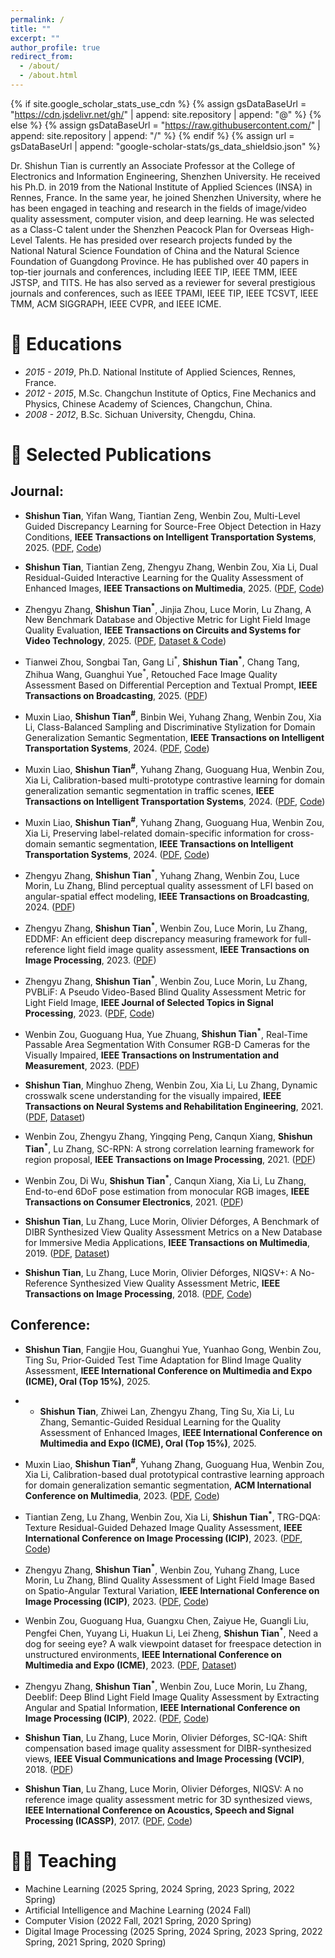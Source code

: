 ```yaml
---
permalink: /
title: ""
excerpt: ""
author_profile: true
redirect_from: 
  - /about/
  - /about.html
---
```


{% if site.google_scholar_stats_use_cdn %}
{% assign gsDataBaseUrl = "https://cdn.jsdelivr.net/gh/" | append: site.repository | append: "@" %}
{% else %}
{% assign gsDataBaseUrl = "https://raw.githubusercontent.com/" | append: site.repository | append: "/" %}
{% endif %}
{% assign url = gsDataBaseUrl | append: "google-scholar-stats/gs_data_shieldsio.json" %}

<span class='anchor' id='about-me'></span>

Dr. Shishun Tian is currently an Associate Professor at the College of Electronics and Information Engineering, Shenzhen University. He received his Ph.D. in 2019 from the National Institute of Applied Sciences (INSA) in Rennes, France. In the same year, he joined Shenzhen University, where he has been engaged in teaching and research in the fields of image/video quality assessment, computer vision, and deep learning. He was selected as a Class-C talent under the Shenzhen Peacock Plan for Overseas High-Level Talents. He has presided over research projects funded by the National Natural Science Foundation of China and the Natural Science Foundation of Guangdong Province. He has published over 40 papers in top-tier journals and conferences, including IEEE TIP, IEEE TMM, IEEE JSTSP, and TITS. He has also served as a reviewer for several prestigious journals and conferences, such as IEEE TPAMI, IEEE TIP, IEEE TCSVT, IEEE TMM, ACM SIGGRAPH, IEEE CVPR, and IEEE ICME.

# 📖 Educations
- *2015 - 2019*, Ph.D. National Institute of Applied Sciences, Rennes, France. 
- *2012 - 2015*, M.Sc. Changchun Institute of Optics, Fine Mechanics and Physics, Chinese Academy of Sciences, Changchun, China. 
- *2008 - 2012*, B.Sc. Sichuan University, Chengdu, China.


# 📝 Selected Publications 
## Journal:

- **Shishun Tian**, Yifan Wang, Tiantian Zeng, Wenbin Zou, Multi-Level Guided Discrepancy Learning for Source-Free Object Detection in Hazy Conditions, **IEEE Transactions on Intelligent Transportation Systems**, 2025. ([PDF](https://ieeexplore.ieee.org/abstract/document/10972168), [Code](https://github.com/ShishunTian/MGDL-TITS2025))

- **Shishun Tian**, Tiantian Zeng, Zhengyu Zhang, Wenbin Zou, Xia Li, Dual Residual-Guided Interactive Learning for the Quality Assessment of Enhanced Images, **IEEE Transactions on Multimedia**, 2025. ([PDF](https://ieeexplore.ieee.org/abstract/document/10857451), [Code](https://github.com/ShishunTian/DRGQA-TMM2025))

- Zhengyu Zhang, **Shishun Tian<sup>\*</sup>**, Jinjia Zhou, Luce Morin, Lu Zhang, A New Benchmark Database and Objective Metric for Light Field Image Quality Evaluation, **IEEE Transactions on Circuits and Systems for Video Technology**, 2025. ([PDF](https://ieeexplore.ieee.org/abstract/document/10735251), [Dataset & Code](https://github.com/ZhengyuZhang96/IETR-LFI))

- Tianwei Zhou, Songbai Tan, Gang Li<sup>\*</sup>, **Shishun Tian<sup>\*</sup>**, Chang Tang, Zhihua Wang, Guanghui Yue<sup>\*</sup>, Retouched Face Image Quality Assessment Based on Differential Perception and Textual Prompt, **IEEE Transactions on Broadcasting**, 2025. ([PDF](https://ieeexplore.ieee.org/abstract/document/10663283))
<!-- - Muxin Liao, **Shishun Tian<sup>\#</sup>**, Yuhang Zhang, Guoguang Hua, Wenbin Zou, Xia Li, Considering representation diversity and prediction consistency for domain generalization semantic segmentation, **Knowledge-Based Systems**, 2024. ([PDF](https://www.sciencedirect.com/science/article/abs/pii/S0950705124012838)) -->

- Muxin Liao, **Shishun Tian<sup>\#</sup>**, Binbin Wei, Yuhang Zhang, Wenbin Zou, Xia Li, Class-Balanced Sampling and Discriminative Stylization for Domain Generalization Semantic Segmentation, **IEEE Transactions on Intelligent Transportation Systems**, 2024. ([PDF](https://ieeexplore.ieee.org/abstract/document/10759330), [Code](https://github.com/seabearlmx/CSDS))

- Muxin Liao, **Shishun Tian<sup>\#</sup>**, Yuhang Zhang, Guoguang Hua, Wenbin Zou, Xia Li, Calibration-based multi-prototype contrastive learning for domain generalization semantic segmentation in traffic scenes, **IEEE Transactions on Intelligent Transportation Systems**, 2024. ([PDF](https://ieeexplore.ieee.org/abstract/document/10682463), [Code](https://github.com/seabearlmx/CMPCL))

- Muxin Liao, **Shishun Tian<sup>\#</sup>**, Yuhang Zhang, Guoguang Hua, Wenbin Zou, Xia Li, Preserving label-related domain-specific information for cross-domain semantic segmentation, **IEEE Transactions on Intelligent Transportation Systems**, 2024. ([PDF](https://ieeexplore.ieee.org/abstract/document/10507736), [Code](https://github.com/seabearlmx/FSL))
<!-- - Muxin Liao, **Shishun Tian<sup>\#</sup>**, Yuhang Zhang, Guoguang Hua, Wenbin Zou, Xia Li, PDA: Progressive domain adaptation for semantic segmentation, **Knowledge-Based Systems**, 2024. ([PDF](https://www.sciencedirect.com/science/article/abs/pii/S0950705123009292)) -->

- Zhengyu Zhang, **Shishun Tian<sup>\*</sup>**, Yuhang Zhang, Wenbin Zou, Luce Morin, Lu Zhang, Blind perceptual quality assessment of LFI based on angular-spatial effect modeling, **IEEE Transactions on Broadcasting**, 2024. ([PDF](https://ieeexplore.ieee.org/abstract/document/10242029))

- Zhengyu Zhang, **Shishun Tian<sup>\*</sup>**, Wenbin Zou, Luce Morin, Lu Zhang, EDDMF: An efficient deep discrepancy measuring framework for full-reference light field image quality assessment, **IEEE Transactions on Image Processing**, 2023. ([PDF](https://ieeexplore.ieee.org/abstract/document/10319396))

- Zhengyu Zhang, **Shishun Tian<sup>\*</sup>**, Wenbin Zou, Luce Morin, Lu Zhang, PVBLiF: A Pseudo Video-Based Blind Quality Assessment Metric for Light Field Image, **IEEE Journal of Selected Topics in Signal Processing**, 2023. ([PDF](https://ieeexplore.ieee.org/abstract/document/10130290), [Code](https://github.com/ZhengyuZhang96/PVBLiF))

- Wenbin Zou, Guoguang Hua, Yue Zhuang, **Shishun Tian<sup>\*</sup>**, Real-Time Passable Area Segmentation With Consumer RGB-D Cameras for the Visually Impaired, **IEEE Transactions on Instrumentation and Measurement**, 2023. ([PDF](https://ieeexplore.ieee.org/abstract/document/10114419))

- **Shishun Tian**, Minghuo Zheng, Wenbin Zou, Xia Li, Lu Zhang, Dynamic crosswalk scene understanding for the visually impaired, **IEEE Transactions on Neural Systems and Rehabilitation Engineering**, 2021. ([PDF](https://ieeexplore.ieee.org/abstract/document/9481094), [Dataset](https://www.sensingai.com.cn/TNSRE.html))

- Wenbin Zou, Zhengyu Zhang, Yingqing Peng, Canqun Xiang, **Shishun Tian<sup>\*</sup>**, Lu Zhang, SC-RPN: A strong correlation learning framework for region proposal, **IEEE Transactions on Image Processing**, 2021. ([PDF](https://ieeexplore.ieee.org/abstract/document/9395395))

- Wenbin Zou, Di Wu, **Shishun Tian<sup>\*</sup>**, Canqun Xiang, Xia Li, Lu Zhang, End-to-end 6DoF pose estimation from monocular RGB images, **IEEE Transactions on Consumer Electronics**, 2021. ([PDF](https://ieeexplore.ieee.org/abstract/document/9347540))

- **Shishun Tian**, Lu Zhang, Luce Morin, Olivier Déforges, A Benchmark of DIBR Synthesized View Quality Assessment Metrics on a New Database for Immersive Media Applications, **IEEE Transactions on Multimedia**, 2019. ([PDF](https://ieeexplore.ieee.org/abstract/document/8490718), [Dataset](https://vaader-data.insa-rennes.fr/data/stian/ieeetom/IETR_DIBR_Database.zip))

- **Shishun Tian**, Lu Zhang, Luce Morin, Olivier Déforges, NIQSV+: A No-Reference Synthesized View Quality Assessment Metric, **IEEE Transactions on Image Processing**, 2018. ([PDF](https://ieeexplore.ieee.org/abstract/document/8170274), [Code](https://vaader-data.insa-rennes.fr/data/stian/ieeetom/Code_NIQSV+.zip))



## Conference:
- **Shishun Tian**, Fangjie Hou, Guanghui Yue, Yuanhao Gong, Wenbin Zou, Ting Su, Prior-Guided Test Time Adaptation for Blind Image Quality Assessment, **IEEE International Conference on Multimedia and Expo (ICME), Oral (Top 15%)**, 2025.

- - **Shishun Tian**, Zhiwei Lan, Zhengyu Zhang, Ting Su, Xia Li, Lu Zhang, Semantic-Guided Residual Learning for the Quality Assessment of Enhanced Images, **IEEE International Conference on Multimedia and Expo (ICME), Oral (Top 15%)**, 2025.

- Muxin Liao, **Shishun Tian<sup>\#</sup>**, Yuhang Zhang, Guoguang Hua, Wenbin Zou, Xia Li, Calibration-based dual prototypical contrastive learning approach for domain generalization semantic segmentation, **ACM International Conference on Multimedia**, 2023. ([PDF](https://dl.acm.org/doi/abs/10.1145/3581783.3611792), [Code](https://github.com/seabearlmx/CDPCL))

- Tiantian Zeng, Lu Zhang, Wenbin Zou, Xia Li, **Shishun Tian<sup>\*</sup>**, TRG-DQA: Texture Residual-Guided Dehazed Image Quality Assessment, **IEEE International Conference on Image Processing (ICIP)**, 2023. ([PDF](https://ieeexplore.ieee.org/abstract/document/10222233/citations?tabFilter=papers#citations), [Code](https://github.com/ShishunTian/TRG-DQA-ICIP2023))

- Zhengyu Zhang, **Shishun Tian<sup>\*</sup>**, Wenbin Zou, Yuhang Zhang, Luce Morin, Lu Zhang, Blind Quality Assessment of Light Field Image Based on Spatio-Angular Textural Variation, **IEEE International Conference on Image Processing (ICIP)**, 2023. ([PDF](https://ieeexplore.ieee.org/abstract/document/10222216), [Code](https://github.com/ZhengyuZhang96/SATV-BLiF))

- Wenbin Zou, Guoguang Hua, Guangxu Chen, Zaiyue He, Guangli Liu, Pengfei Chen, Yuyang Li, Huakun Li, Lei Zheng, **Shishun Tian<sup>\*</sup>**, Need a dog for seeing eye? A walk viewpoint dataset for freespace detection in unstructured environments, **IEEE International Conference on Multimedia and Expo (ICME)**, 2023. ([PDF](https://ieeexplore.ieee.org/abstract/document/10219648), [Dataset](https://github.com/SensingAI/WVD-SZU))

- Zhengyu Zhang, **Shishun Tian<sup>\*</sup>**, Wenbin Zou, Luce Morin, Lu Zhang, Deeblif: Deep Blind Light Field Image Quality Assessment by Extracting Angular and Spatial Information, **IEEE International Conference on Image Processing (ICIP)**, 2022. ([PDF](https://ieeexplore.ieee.org/abstract/document/9897951), [Code](https://github.com/ZhengyuZhang96/DeeBLiF))

- **Shishun Tian**, Lu Zhang, Luce Morin, Olivier Déforges, SC-IQA: Shift compensation based image quality assessment for DIBR-synthesized views, **IEEE Visual Communications and Image Processing (VCIP)**, 2018. ([PDF](https://ieeexplore.ieee.org/abstract/document/8698654))

- **Shishun Tian**, Lu Zhang, Luce Morin, Olivier Déforges, NIQSV: A no reference image quality assessment metric for 3D synthesized views, **IEEE International Conference on Acoustics, Speech and Signal Processing (ICASSP)**, 2017. ([PDF](https://ieeexplore.ieee.org/abstract/document/7952356), [Code](https://vaader-data.insa-rennes.fr/data/stian/ieeetom/Code_NIQSV+.zip))


# 🧑‍🏫 Teaching

- Machine Learning (2025 Spring, 2024 Spring, 2023 Spring, 2022 Spring)
- Artificial Intelligence and Machine Learning (2024 Fall)
- Computer Vision (2022 Fall, 2021 Spring, 2020 Spring)
- Digital Image Processing (2025 Spring, 2024 Spring, 2023 Spring, 2022 Spring, 2021 Spring, 2020 Spring)